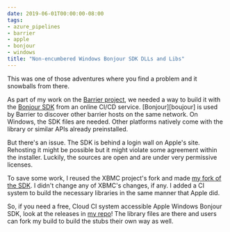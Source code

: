 ```yaml
---
date: 2019-06-01T00:00:00-08:00
tags:
- azure_pipelines
- barrier
- apple
- bonjour
- windows
title: "Non-encumbered Windows Bonjour SDK DLLs and Libs"
---
```


This was one of those adventures where you find a problem and it snowballs from there.

As part of my work on the [Barrier project][barrier], we needed a way to build it with the [Bonjour SDK][bonjour_sdk] from an online CI/CD service. [Bonjour][boujour] is used by Barrier to discover other barrier hosts on the same network. On Windows, the SDK files are needed. Other platforms natively come with the library or similar APIs already preinstalled.

But there's an issue. The SDK is behind a login wall on Apple's site. Rehosting it might be possible but it might violate some agreement within the installer. Luckily, the sources are open and are under very permissive licenses. 

To save some work, I reused the XBMC project's fork and made [my fork of the SDK][my-repo]. I didn't change any of XBMC's changes, if any. I added a CI system to build the necessary libraries in the same manner that Apple did. 

So, if you need a free, Cloud CI system accessible Apple Windows Bonjour SDK, look at the releases in [my repo][my-repo]! The library files are there and users can fork my build to build the stubs their own way as well. 

[barrier]: https://github.com/debauchee/barrier/
[bonjour_sdk]: https://developer.apple.com/bonjour/
[bonjour]: https://en.wikipedia.org/wiki/Bonjour_(software)
[my-repo]: https://github.com/nelsonjchen/mDNSResponder